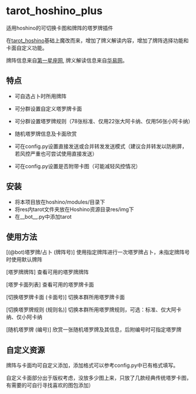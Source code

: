 # tarot_hoshino_plus

适用hoshino的可切换卡图和牌阵的塔罗牌插件

在[tarot_hoshino](https://github.com/haha114514/tarot_hoshino)基础上魔改而来，增加了牌义解读内容，增加了牌阵选择功能和卡面自定义功能。

牌阵信息来自[第一星座网](https://www.d1xz.net/), 牌义解读信息来自[华易网](https://www.k366.com/)。

## 特点

- 可自选占卜时所用牌阵

- 可分群设置自定义塔罗牌卡面

- 可分群设置塔罗牌规则（78张标准、仅用22张大阿卡纳、仅用56张小阿卡纳）

- 随机塔罗牌信息及卡面欣赏

- 可在config.py设置直接发送或合并转发发送模式（建议合并转发以防刷屏，若风控严重也可尝试使用直接发送）

- 可在config.py设置是否附带卡图（可能减轻风控情况）

## 安装

- 将本项目放在hoshino/modules/目录下
- 将res内tarot文件夹放在Hoshino资源目录res/img下
- 在__bot__.py中添加tarot

## 使用方法

[(@bot)塔罗牌/占卜 (牌阵号)] 使用指定牌阵进行一次塔罗牌占卜，未指定牌阵号时使用默认牌阵

[塔罗牌牌阵] 查看可用的塔罗牌牌阵

[塔罗卡面列表] 查看可用的塔罗牌卡面

[切换塔罗牌卡面 (卡面号)] 切换本群所用塔罗牌卡面

[切换塔罗牌规则 (规则名)] 切换本群所用塔罗牌规则，可选：标准、仅大阿卡纳、仅小阿卡纳

[随机塔罗牌 (编号)] 欣赏一张随机塔罗牌及其信息，后附编号时可指定塔罗牌

## 自定义资源

牌阵与卡面均可自定义添加，添加格式可以参考config.py中已有格式填写。

自定义卡面部分出于版权考虑，没放多少图上来，只放了几款经典传统塔罗卡图，有需要的可自行寻找喜欢的图包添加）
